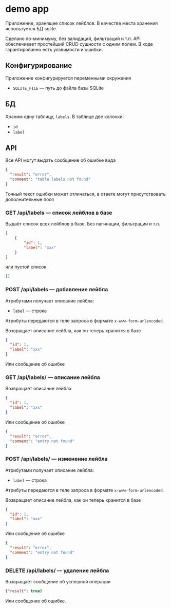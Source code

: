 # demo app

Приложение, хранящее список лейблов. В качестве места хранения используется БД sqlite.

Сделано по-минимуму, без валидаций, фильтраций и т.п. API обеспечивает простейший CRUD сущности с одним полем. В коде гарантированно есть уязвимости и ошибки.

## Конфигурирование

Приложение конфигурируется переменными окружения

- `SQLITE_FILE` — путь до файла базы SQLite 

## БД

Храним одну таблицу, `labels`. В таблице две колонки:

- `id`
- `label`

## API

Все API могут выдать сообщение об ошибке вида

```json
{
  "result": "error",
  "comment": "table labels not found"
}
```

Точный текст ошибки может отличаться, в ответе могут присутствовать дополнительные поля

### GET /api/labels — список лейблов в базе

Выдаёт список всех лейблов в базе. Без пагинации, фильтрации и т.п.

```json
[
    {
        "id": 1, 
        "label": "xxx"
    }
]
```

или пустой список

```json
[]
```


### POST /api/labels — добавление лейбла

Атрибутами получает описание лейбла:

- `label` — строка

Атрибуты передаются в теле запроса в формате `x-www-form-urlencoded`.

Возвращает описание лейбла, как он теперь хранится в базе

```json
{
  "id": 1,
  "label": "xxx"
}
```

Или сообщение об ошибке

### GET /api/labels/<id> — описание лейбла

Возвращает описание лейбла

```json
{
  "id": 1, 
  "label": "xxx"
}
```

Или сообщение об ошибке

```json
{
  "result": "error",
  "comment": "entry not found"
}
```

### POST /api/labels/<id> — изменение лейбла

Атрибутами получает описание лейбла:

- `label` — строка

Атрибуты передаются в теле запроса в формате `x-www-form-urlencoded`.

Возвращает описание лейбла, как он теперь хранится в базе

```json
{
  "id": 1,
  "label": "xxx"
}
```

Или сообщение об ошибке

```json
{
  "result": "error",
  "comment": "entry not found"
}
```

### DELETE /api/labels/<id> — удаление лейбла

Возвращает сообщение об успешной операции

```json
{"result": true}
```

Или сообщение об ошибке.

